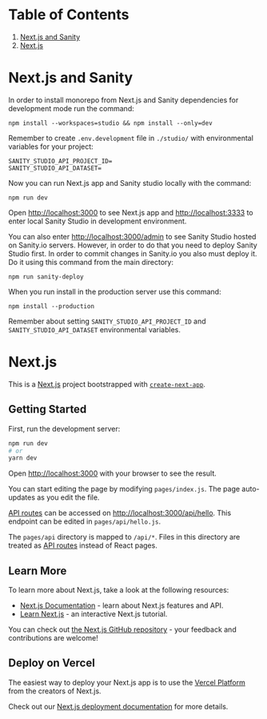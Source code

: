 # Table of Contents

1. [Next.js and Sanity](#nextjsandsanity)
2. [Next.js](#nextjs)

# Next.js and Sanity

In order to install monorepo from Next.js and Sanity dependencies for development mode run the command:

```
npm install --workspaces=studio && npm install --only=dev
```

Remember to create `.env.development` file in `./studio/` with environmental variables for your project:

```
SANITY_STUDIO_API_PROJECT_ID=
SANITY_STUDIO_API_DATASET=
```

Now you can run Next.js app and Sanity studio locally with the command:

```
npm run dev
```

Open [http://localhost:3000](http://localhost:3000) to see Next.js app and [http://localhost:3333](http://localhost:3333) to enter local Sanity Studio in development environment.

You can also enter [http://localhost:3000/admin](http://localhost:3000/admin) to see Sanity Studio hosted on Sanity.io servers. However, in order to do that you need to deploy Sanity Studio first. In order to commit changes in Sanity.io you also must deploy it. Do it using this command from the main directory:

```
npm run sanity-deploy
```

When you run install in the production server use this command:

```
npm install --production
```

Remember about setting `SANITY_STUDIO_API_PROJECT_ID` and `SANITY_STUDIO_API_DATASET` environmental variables.

# Next.js <a name="nextjs"></a>

This is a [Next.js](https://nextjs.org/) project bootstrapped with [`create-next-app`](https://github.com/vercel/next.js/tree/canary/packages/create-next-app).

## Getting Started

First, run the development server:

```bash
npm run dev
# or
yarn dev
```

Open [http://localhost:3000](http://localhost:3000) with your browser to see the result.

You can start editing the page by modifying `pages/index.js`. The page auto-updates as you edit the file.

[API routes](https://nextjs.org/docs/api-routes/introduction) can be accessed on [http://localhost:3000/api/hello](http://localhost:3000/api/hello). This endpoint can be edited in `pages/api/hello.js`.

The `pages/api` directory is mapped to `/api/*`. Files in this directory are treated as [API routes](https://nextjs.org/docs/api-routes/introduction) instead of React pages.

## Learn More

To learn more about Next.js, take a look at the following resources:

- [Next.js Documentation](https://nextjs.org/docs) - learn about Next.js features and API.
- [Learn Next.js](https://nextjs.org/learn) - an interactive Next.js tutorial.

You can check out [the Next.js GitHub repository](https://github.com/vercel/next.js/) - your feedback and contributions are welcome!

## Deploy on Vercel

The easiest way to deploy your Next.js app is to use the [Vercel Platform](https://vercel.com/new?utm_medium=default-template&filter=next.js&utm_source=create-next-app&utm_campaign=create-next-app-readme) from the creators of Next.js.

Check out our [Next.js deployment documentation](https://nextjs.org/docs/deployment) for more details.
